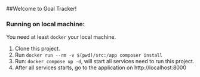 ##Welcome to Goal Tracker!

### Running on local machine:

You need at least `docker` your local machine.

1. Clone this project.
2. Run `docker run --rm -v $(pwd)/src:/app composer install`
3. Run: `docker compose up -d`, will start all services need to run this project.
4. After all services starts, go to the application on http://localhost:8000 